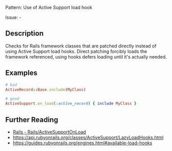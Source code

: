 Pattern: Use of Active Support load hook

Issue: -

## Description

Checks for Rails framework classes that are patched directly instead of using Active Support load hooks. Direct
patching forcibly loads the framework referenced, using hooks defers loading until it's actually needed.

## Examples

```ruby
# bad
ActiveRecord::Base.include(MyClass)

# good
ActiveSupport.on_load(:active_record) { include MyClass }
```

## Further Reading

* [Rails - Rails/ActiveSupportOnLoad](https://docs.rubocop.org/rubocop-rails/cops_rails.html#railsactivesupportonload)
* https://api.rubyonrails.org/classes/ActiveSupport/LazyLoadHooks.html
* https://guides.rubyonrails.org/engines.html#available-load-hooks